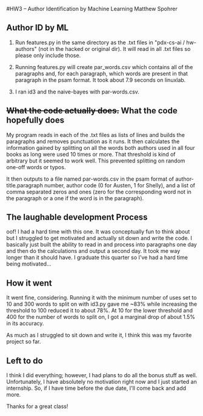#HW3 – Author Identification by Machine Learning
Matthew Spohrer



## Author ID by ML

1. Run features.py in the same directory as the .txt files in "pdx-cs-ai /
hw-authors" (not in the hacked or original dir). It will read in all .txt 
files so please only include those.

2. Running features.py will create par_words.csv which contains all of the
paragraphs and, for each paragraph, which words are present in that paragraph
in the psam format. It took about 7.9 seconds on linuxlab.

3. I ran id3 and the naive-bayes with par-words.csv.

## ~~What the code actually does.~~ What the code hopefully does

My program reads in each of the .txt files as lists of lines and builds the 
paragraphs and removes punctuation as it runs. It then calculates the information 
gained by splitting on all the words both authors used in all four books as long
were used 10 times or more. That threshold is kind of arbitrary but it seemed to
 work well. This prevented splitting on random one-off words or typos.
 
 It then outputs to a file named par-words.csv in the psam format of 
 author-title.paragraph number, author code (0 for Austen, 1 for Shelly), and a 
 list of comma separated zeros and ones (zero for the corresponding word not in
 the paragraph or a one if the word is in the paragraph). 

## The laughable development Process

oof! I had a hard time with this one. It was conceptually fun to think about 
but I struggled to get motivated and actually sit down and write the code. I
basically just built the ability to read in and process into paragraphs one day 
and then do the calculations and output a second day. It took me way longer than
it should have. I graduate this quarter so I've had a hard time being motivated...

## How it went

It went fine, considering. Running it with the minimum number of uses set to 10
and 300 words to split on with id3.py gave me ~83% while increasing the threshold
to 100 reduced it to about 78%. At 10 for the lower threshold and 400 for the 
number of words to split on, I got a marginal drop of about 1.5% in its 
accuracy.

As much as I struggled to sit down and write it, I think this was my favorite 
project so far.

## Left to do

I think I did everything; however, I had plans to do all the bonus stuff as well.
Unfortunately, I have absolutely no motivation right now and I just started an
internship. So, if I have time before the due date, I'll come back and add more.

Thanks for a great class!
